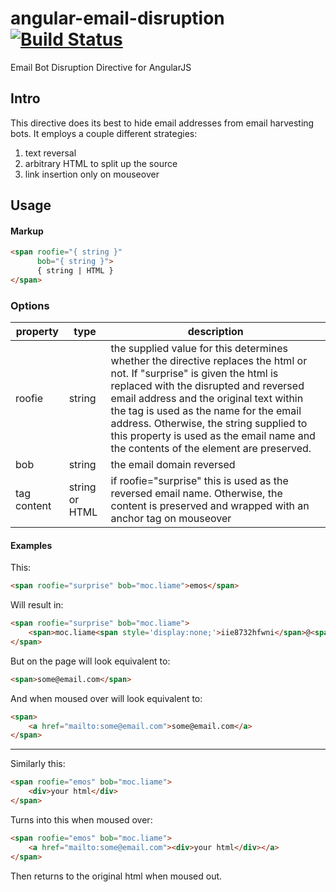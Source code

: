 # angular-email-disruption [![Build Status](https://travis-ci.org/Venturocket/angular-email-disruption.png?branch=master)](https://travis-ci.org/Venturocket/angular-email-disruption)
Email Bot Disruption Directive for AngularJS

## Intro
This directive does its best to hide email addresses from email harvesting bots. It employs a couple different strategies:
1. text reversal
2. arbitrary HTML to split up the source
3. link insertion only on mouseover

## Usage
#### Markup
``` html
<span roofie="{ string }"
	  bob="{ string }">
	  { string | HTML }
</span>
```

### Options
property | type | description
--- | --- | ---
roofie | string | the supplied value for this determines whether the directive replaces the html or not. If "surprise" is given the html is replaced with the disrupted and reversed email address and the original text within the tag is used as the name for the email address. Otherwise, the string supplied to this property is used as the email name and the contents of the element are preserved.
bob | string | the email domain reversed 
tag content | string or HTML | if roofie="surprise" this is used as the reversed email name. Otherwise, the content is preserved and wrapped with an anchor tag on mouseover

#### Examples
This:
``` html
<span roofie="surprise" bob="moc.liame">emos</span>
```
Will result in:
``` html
<span roofie="surprise" bob="moc.liame">
	<span>moc.liame<span style='display:none;'>iie8732hfwni</span>@<span style='display:none;'>zbnbqyt87</span>emos</span>
</span>
```
But on the page will look equivalent to:
``` html
<span>some@email.com</span>
```
And when moused over will look equivalent to:
``` html
<span>
	<a href="mailto:some@email.com">some@email.com</a>
</span>
```
---
Similarly this:
``` html
<span roofie="emos" bob="moc.liame">
	<div>your html</div>
</span>
```
Turns into this when moused over:
``` html
<span roofie="emos" bob="moc.liame">
	<a href="mailto:some@email.com"><div>your html</div></a>
</span>
```
Then returns to the original html when moused out.
